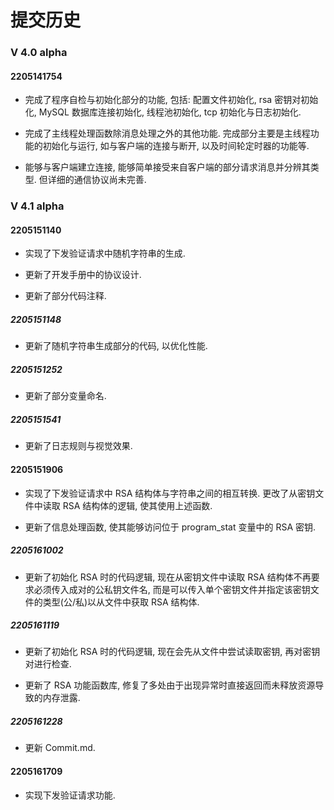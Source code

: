 # 提交历史

### V 4.0 alpha

#### 2205141754

- 完成了程序自检与初始化部分的功能, 包括: 配置文件初始化, rsa 密钥对初始化, MySQL 数据库连接初始化, 线程池初始化, tcp 初始化与日志初始化.

- 完成了主线程处理函数除消息处理之外的其他功能. 完成部分主要是主线程功能的初始化与运行, 如与客户端的连接与断开, 以及时间轮定时器的功能等.

- 能够与客户端建立连接, 能够简单接受来自客户端的部分请求消息并分辨其类型. 但详细的通信协议尚未完善.

### V 4.1 alpha

#### 2205151140

- 实现了下发验证请求中随机字符串的生成.

- 更新了开发手册中的协议设计.

- 更新了部分代码注释.

##### 2205151148

- 更新了随机字符串生成部分的代码, 以优化性能.

##### 2205151252

- 更新了部分变量命名.

##### 2205151541

- 更新了日志规则与视觉效果.

#### 2205151906

- 实现了下发验证请求中 RSA 结构体与字符串之间的相互转换. 更改了从密钥文件中读取 RSA 结构体的逻辑, 使其使用上述函数.

- 更新了信息处理函数, 使其能够访问位于 program_stat 变量中的 RSA 密钥.

##### 2205161002

- 更新了初始化 RSA 时的代码逻辑, 现在从密钥文件中读取 RSA 结构体不再要求必须传入成对的公私钥文件名, 而是可以传入单个密钥文件并指定该密钥文件的类型(公/私)以从文件中获取 RSA 结构体.

##### 2205161119

- 更新了初始化 RSA 时的代码逻辑, 现在会先从文件中尝试读取密钥, 再对密钥对进行检查.

- 更新了 RSA 功能函数库, 修复了多处由于出现异常时直接返回而未释放资源导致的内存泄露.

##### 2205161228

- 更新 Commit.md.

#### 2205161709

- 实现下发验证请求功能.